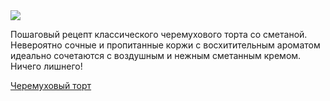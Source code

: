 <!--2025-05-14 14:45:13-->
<div class="yb">
  <div class="rss finecooking"><a href="https://fine-cooking.ru/recipe/cheremuhovyy-tort"><img src="https://fine-cooking.ru/images/recipe/cheremuhovyy-tort/photo/960w.jpg"></a><p>Пошаговый рецепт классического черемухового торта со сметаной. Невероятно сочные и пропитанные коржи с восхитительным ароматом идеально сочетаются с воздушным и нежным сметанным кремом. Ничего лишнего!</p>
 <p class="titl"><a href="https://fine-cooking.ru/recipe/cheremuhovyy-tort">Черемуховый торт</a></p></div>
</div>
